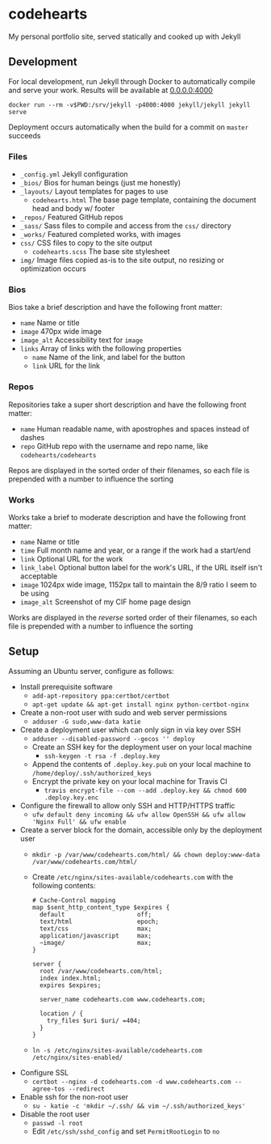 # codehearts

My personal portfolio site, served statically and cooked up with Jekyll

## Development

For local development, run Jekyll through Docker to automatically compile and serve your work. Results will be available at [0.0.0.0:4000](http://0.0.0.0:4000)

```
docker run --rm -v$PWD:/srv/jekyll -p4000:4000 jekyll/jekyll jekyll serve
```

Deployment occurs automatically when the build for a commit on `master` succeeds

### Files

- `_config.yml` Jekyll configuration
- `_bios/` Bios for human beings (just me honestly)
- `_layouts/` Layout templates for pages to use
  - `codehearts.html` The base page template, containing the document head and body w/ footer
- `_repos/` Featured GitHub repos
- `_sass/` Sass files to compile and access from the `css/` directory
- `_works/` Featured completed works, with images
- `css/` CSS files to copy to the site output
  - `codehearts.scss` The base site stylesheet
- `img/` Image files copied as-is to the site output, no resizing or optimization occurs

### Bios

Bios take a brief description and have the following front matter:

- `name` Name or title
- `image` 470px wide image
- `image_alt` Accessibility text for `image`
- `links` Array of links with the following properties
  - `name` Name of the link, and label for the button
  - `link` URL for the link

### Repos

Repositories take a super short description and have the following front matter:

- `name` Human readable name, with apostrophes and spaces instead of dashes
- `repo` GitHub repo with the username and repo name, like `codehearts/codehearts`

Repos are displayed in the sorted order of their filenames, so each file is prepended with a number to influence the sorting

### Works

Works take a brief to moderate description and have the following front matter:

- `name` Name or title
- `time` Full month name and year, or a range if the work had a start/end
- `link` Optional URL for the work
- `link_label` Optional button label for the work's URL, if the URL itself isn't acceptable
- `image` 1024px wide image, 1152px tall to maintain the 8/9 ratio I seem to be using
- `image_alt` Screenshot of my CIF home page design

Works are displayed in the _reverse_ sorted order of their filenames, so each file is prepended with a number to influence the sorting

## Setup

Assuming an Ubuntu server, configure as follows:

- Install prerequisite software
  - `add-apt-repository ppa:certbot/certbot`
  - `apt-get update && apt-get install nginx python-certbot-nginx`
- Create a non-root user with sudo and web server permissions
  - `adduser -G sudo,www-data katie`
- Create a deployment user which can only sign in via key over SSH
  - `adduser --disabled-password --gecos '' deploy`
  - Create an SSH key for the deployment user on your local machine
    - `ssh-keygen -t rsa -f .deploy.key`
  - Append the contents of `.deploy.key.pub` on your local machine to `/home/deploy/.ssh/authorized_keys`
  - Encrypt the private key on your local machine for Travis CI
    - `travis encrypt-file --com --add .deploy.key && chmod 600 .deploy.key.enc`
- Configure the firewall to allow only SSH and HTTP/HTTPS traffic
  - `ufw default deny incoming && ufw allow OpenSSH && ufw allow 'Nginx Full' && ufw enable`
- Create a server block for the domain, accessible only by the deployment user
  - `mkdir -p /var/www/codehearts.com/html/ && chown deploy:www-data /var/www/codehearts.com/html/`
  - Create `/etc/nginx/sites-available/codehearts.com` with the following contents:

        # Cache-Control mapping
        map $sent_http_content_type $expires {
          default                    off;
          text/html                  epoch;
          text/css                   max;
          application/javascript     max;
          ~image/                    max;
        }

        server {
          root /var/www/codehearts.com/html;
          index index.html;
          expires $expires;

          server_name codehearts.com www.codehearts.com;

          location / {
            try_files $uri $uri/ =404;
          }
        }
  - `ln -s /etc/nginx/sites-available/codehearts.com /etc/nginx/sites-enabled/`
- Configure SSL
  - `certbot --nginx -d codehearts.com -d www.codehearts.com --agree-tos --redirect`
- Enable ssh for the non-root user
  - `su - katie -c 'mkdir ~/.ssh/ && vim ~/.ssh/authorized_keys'`
- Disable the root user
  - `passwd -l root`
  - Edit `/etc/ssh/sshd_config` and set `PermitRootLogin` to `no`

